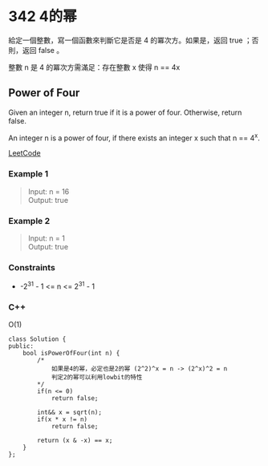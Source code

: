 # 342 4的幂

給定一個整數，寫一個函數來判斷它是否是 4 的冪次方。如果是，返回 true ；否則，返回 false 。

整數 n 是 4 的冪次方需滿足：存在整數 x 使得 n == 4x

##  Power of Four

Given an integer n, return true if it is a power of four. Otherwise, return false.

An integer n is a power of four, if there exists an integer x such that n == 4<sup>x</sup>.
 
[LeetCode](https://leetcode.cn/problems/power-of-four/)

### Example 1

> Input: n = 16  
Output: true


### Example 2

> Input: n = 1  
Output: true


### Constraints

* -2<sup>31</sup> - 1 <= n <= 2<sup>31</sup> - 1



### C++ 

O(1)

```
class Solution {
public:
    bool isPowerOfFour(int n) {
        /*
            如果是4的幂，必定也是2的幂 (2^2)^x = n -> (2^x)^2 = n
            判定2的幂可以利用lowbit的特性
        */
        if(n <= 0)
            return false;

        int&& x = sqrt(n);
        if(x * x != n)
            return false;

        return (x & -x) == x;
    }
};
```